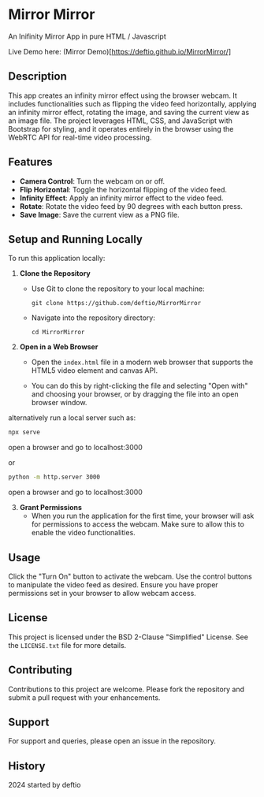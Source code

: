 # Mirror Mirror
An Inifinity Mirror App in pure HTML / Javascript

Live Demo here: (Mirror Demo)[https://deftio.github.io/MirrorMirror/]

## Description
This app creates an infinity mirror effect using the browser webcam. It includes functionalities such as flipping the video feed horizontally, applying an infinity mirror effect, rotating the image, and saving the current view as an image file. The project leverages HTML, CSS, and JavaScript with Bootstrap for styling, and it operates entirely in the browser using the WebRTC API for real-time video processing.

## Features
- **Camera Control**: Turn the webcam on or off.
- **Flip Horizontal**: Toggle the horizontal flipping of the video feed.
- **Infinity Effect**: Apply an infinity mirror effect to the video feed.
- **Rotate**: Rotate the video feed by 90 degrees with each button press.
- **Save Image**: Save the current view as a PNG file.

## Setup and Running Locally
To run this application locally:
1. **Clone the Repository**
   - Use Git to clone the repository to your local machine:
     ```
     git clone https://github.com/deftio/MirrorMirror
     ```
   - Navigate into the repository directory:
     ```
     cd MirrorMirror
     ```

2. **Open in a Web Browser**
   - Open the `index.html` file in a modern web browser that supports the HTML5 video element and canvas API.

   - You can do this by right-clicking the file and selecting "Open with" and choosing your browser, or by dragging the file into an open browser window.

alternatively run a local server such as:

```bash
npx serve 
```
open a browser and go to localhost:3000

or

```bash
python -m http.server 3000
```
open a browser and go to localhost:3000


3. **Grant Permissions**
   - When you run the application for the first time, your browser will ask for permissions to access the webcam. Make sure to allow this to enable the video functionalities.

## Usage
Click the "Turn On" button to activate the webcam. Use the control buttons to manipulate the video feed as desired. Ensure you have proper permissions set in your browser to allow webcam access.

## License
This project is licensed under the BSD 2-Clause "Simplified" License. See the `LICENSE.txt` file for more details.

## Contributing
Contributions to this project are welcome. Please fork the repository and submit a pull request with your enhancements.

## Support
For support and queries, please open an issue in the repository.

## History
2024 started by deftio
